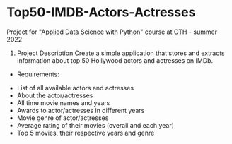 # Top50-IMDB-Actors-Actresses
Project for "Applied Data Science with Python" course at OTH - summer 2022

1. Project Description
Create a simple application that stores and extracts information about top 50 Hollywood actors and actresses on IMDb. 
* Requirements:
- List of all available actors and actresses
- About the actor/actresses
- All time movie names and years
- Awards to actor/actresses in different years
- Movie genre of actor/actresses
- Average rating of their movies (overall and each year)
- Top 5 movies, their respective years and genre


